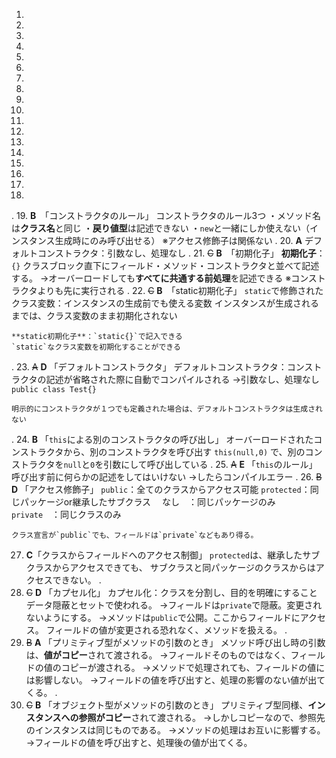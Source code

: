 1. 
2. 
3. 
4. 
5. 
6. 
7. 
8. 
9. 
10. 
11. 
12. 
13. 
14. 
15. 
16. 
17. 
18. 
.
19.  **B**　「コンストラクタのルール」
    コンストラクタのルール3つ
    ・メソッド名は**クラス名**と同じ
    ・**戻り値型**は記述できない
    ・`new`と一緒にしか使えない（インスタンス生成時にのみ呼び出せる）
    ※アクセス修飾子は関係ない
.
20.  **A**
    デフォルトコンストラクタ：引数なし、処理なし
.
21.  ~~C~~ **B**　「初期化子」
    **初期化子**：`{}`
    クラスブロック直下にフィールド・メソッド・コンストラクタと並べて記述する。
    →オーバーロードしても**すべてに共通する前処理**を記述できる
    ※コンストラクタよりも先に実行される
.
22.  ~~C~~ **B**　「static初期化子」
    `static`で修飾されたクラス変数：インスタンスの生成前でも使える変数
    インスタンスが生成されるまでは、クラス変数のまま初期化されない

    **static初期化子**：`static{}`で記入できる
    `static`なクラス変数を初期化することができる
.
23. ~~A~~ **D** 「デフォルトコンストラクタ」
    デフォルトコンストラクタ：コンストラクタの記述が省略された際に自動でコンパイルされる
    →引数なし、処理なし
    `public class Test{}`

    明示的にコンストラクタが１つでも定義された場合は、デフォルトコンストラクタは生成されない
.
24. **B** 「`this`による別のコンストラクタの呼び出し」
    オーバーロードされたコンストラクタから、別のコンストラクタを呼び出す
    `this(null,0)`
    で、別のコンストラクタを`null`と`0`を引数にして呼び出している
.
25. ~~A~~ **E** 「`this`のルール」
    呼び出す前に何らかの記述をしてはいけない
    →したらコンパイルエラー
.
26. ~~B~~ **D** 「アクセス修飾子」
    `public`：全てのクラスからアクセス可能
    `protected`：同じパッケージor継承したサブクラス
    　なし　：同じパッケージのみ
    `private`　：同じクラスのみ

    クラス宣言が`public`でも、フィールドは`private`などもあり得る。

27. **C**「クラスからフィールドへのアクセス制御」
    `protected`は、継承したサブクラスからアクセスできても、
    サブクラスと同パッケージのクラスからはアクセスできない。
.
28. ~~C~~ **D** 「カプセル化」
    カプセル化：クラスを分割し、目的を明確にすること
                データ隠蔽とセットで使われる。
    →フィールドは`private`で隠蔽。変更されないようにする。
    →メソッドは`public`で公開。ここからフィールドにアクセス。
    フィールドの値が変更される恐れなく、メソッドを扱える。
.
29. ~~B~~ **A** 「プリミティブ型がメソッドの引数のとき」
    メソッド呼び出し時の引数は、**値がコピー**されて渡される。
    →フィールドそのものではなく、フィールドの値のコピーが渡される。
    →メソッドで処理されても、フィールドの値には影響しない。
    →フィールドの値を呼び出すと、処理の影響のない値が出てくる。
.
30. ~~C~~ **B** 「オブジェクト型がメソッドの引数のとき」
    プリミティブ型同様、**インスタンスへの参照がコピー**されて渡される。
    →しかしコピーなので、参照先のインスタンスは同じものである。
    →メソッドの処理はお互いに影響する。
    →フィールドの値を呼び出すと、処理後の値が出てくる。
